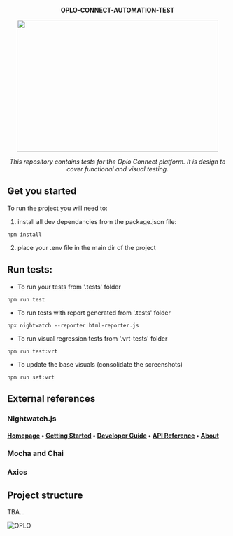 <p align="center"><strong><b> OPLO-CONNECT-AUTOMATION-TEST</b></strong></p>

<p align="center">
  <img width="460" height="300" src="http://gph.is/SkI3MM">
</p>
<p align="center"><i>This repository contains tests for the Oplo Connect platform. It is design to cover functional and visual testing. </i></p>

## Get you started

To run the project you will need to:

1. install all dev dependancies from the package.json file:
```
npm install
```

2. place your .env file in the main dir of the project

## Run tests:
* To run your tests from '.tests' folder
```
npm run test 
```

* To run tests with report generated from '.tests' folder
```
npx nightwatch --reporter html-reporter.js 
```

* To run visual regression tests from '.vrt-tests' folder
```
npm run test:vrt
```

* To update the base visuals (consolidate the screenshots)
```
npm run set:vrt
```

## External references 
### Nightwatch.js
#### [Homepage](https://nightwatchjs.org) &bullet; [Getting Started](https://nightwatchjs.org/gettingstarted) &bullet; [Developer Guide](https://nightwatchjs.org/guide) &bullet; [API Reference](https://nightwatchjs.org/api) &bullet; [About](https://nightwatchjs.org/about)

### Mocha and Chai

### Axios


## Project structure
TBA...

![OPLO](https://www.cognizantsoftvision.com/wp-content/uploads/2017/10/05233246/AAEAAQAAAAAAAA0-AAAAJGIwM2QxZTk3LTRmMTItNDU0Ny1hMTYzLWVmY2Q3NzhlYWU0Ng.png "OPLO" )




